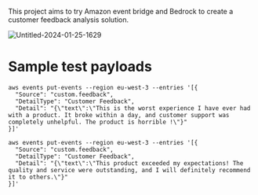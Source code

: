 This project aims to try Amazon event bridge and Bedrock to create a customer feedback analysis solution.

![Untitled-2024-01-25-1629](https://github.com/user-attachments/assets/ea063b83-db3a-477a-b31f-86a0442f4bda)

# Sample test payloads

```
aws events put-events --region eu-west-3 --entries '[{
  "Source": "custom.feedback",
  "DetailType": "Customer Feedback",
  "Detail": "{\"text\":\"This is the worst experience I have ever had with a product. It broke within a day, and customer support was completely unhelpful. The product is horrible !\"}"
}]'
```

```
aws events put-events --region eu-west-3 --entries '[{
  "Source": "custom.feedback",
  "DetailType": "Customer Feedback",
  "Detail": "{\"text\":\"This product exceeded my expectations! The quality and service were outstanding, and I will definitely recommend it to others.\"}"
}]'
```
